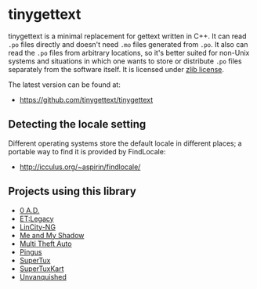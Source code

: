 tinygettext
===========

tinygettext is a minimal replacement for gettext written in C++. It
can read `.po` files directly and doesn't need `.mo` files generated
from `.po`. It also can read the `.po` files from arbitrary locations,
so it's better suited for non-Unix systems and situations in which one
wants to store or distribute `.po` files separately from the software
itself. It is licensed under
[zlib license](http://en.wikipedia.org/wiki/Zlib_License).

The latest version can be found at:

* https://github.com/tinygettext/tinygettext


Detecting the locale setting
----------------------------

Different operating systems store the default locale in different
places; a portable way to find it is provided by FindLocale:

* http://icculus.org/~aspirin/findlocale/


Projects using this library
---------------------------

* [0 A.D.](http://play0ad.com/)
* [ET:Legacy](https://www.etlegacy.com/)
* [LinCity-NG](https://github.com/lincity-ng/lincity-ng)
* [Me and My Shadow](http://meandmyshadow.sourceforge.net/)
* [Multi Theft Auto](http://www.multitheftauto.com/)
* [Pingus](http://pingus.seul.org/)
* [SuperTux](http://supertuxproject.org/)
* [SuperTuxKart](http://supertuxkart.net/)
* [Unvanquished](https://www.unvanquished.net/)
